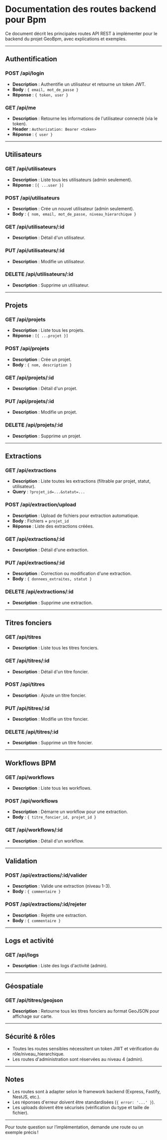 # Documentation des routes backend pour Bpm

Ce document décrit les principales routes API REST à implémenter pour le backend du projet GeoBpm, avec explications et exemples.

---

## Authentification

### POST /api/login

- **Description** : Authentifie un utilisateur et retourne un token JWT.
- **Body** : `{ email, mot_de_passe }`
- **Réponse** : `{ token, user }`

### GET /api/me

- **Description** : Retourne les informations de l'utilisateur connecté (via le token).
- **Header** : `Authorization: Bearer <token>`
- **Réponse** : `{ user }`

---

## Utilisateurs

### GET /api/utilisateurs

- **Description** : Liste tous les utilisateurs (admin seulement).
- **Réponse** : `[{ ...user }]`

### POST /api/utilisateurs

- **Description** : Crée un nouvel utilisateur (admin seulement).
- **Body** : `{ nom, email, mot_de_passe, niveau_hierarchique }`

### GET /api/utilisateurs/:id

- **Description** : Détail d'un utilisateur.

### PUT /api/utilisateurs/:id

- **Description** : Modifie un utilisateur.

### DELETE /api/utilisateurs/:id

- **Description** : Supprime un utilisateur.

---

## Projets

### GET /api/projets

- **Description** : Liste tous les projets.
- **Réponse** : `[{ ...projet }]`

### POST /api/projets

- **Description** : Crée un projet.
- **Body** : `{ nom, description }`

### GET /api/projets/:id

- **Description** : Détail d'un projet.

### PUT /api/projets/:id

- **Description** : Modifie un projet.

### DELETE /api/projets/:id

- **Description** : Supprime un projet.

---

## Extractions

### GET /api/extractions

- **Description** : Liste toutes les extractions (filtrable par projet, statut, utilisateur).
- **Query** : `?projet_id=...&statut=...`

### POST /api/extraction/upload

- **Description** : Upload de fichiers pour extraction automatique.
- **Body** : Fichiers + `projet_id`
- **Réponse** : Liste des extractions créées.

### GET /api/extractions/:id

- **Description** : Détail d'une extraction.

### PUT /api/extractions/:id

- **Description** : Correction ou modification d'une extraction.
- **Body** : `{ donnees_extraites, statut }`

### DELETE /api/extractions/:id

- **Description** : Supprime une extraction.

---

## Titres fonciers

### GET /api/titres

- **Description** : Liste tous les titres fonciers.

### GET /api/titres/:id

- **Description** : Détail d'un titre foncier.

### POST /api/titres

- **Description** : Ajoute un titre foncier.

### PUT /api/titres/:id

- **Description** : Modifie un titre foncier.

### DELETE /api/titres/:id

- **Description** : Supprime un titre foncier.

---

## Workflows BPM

### GET /api/workflows

- **Description** : Liste tous les workflows.

### POST /api/workflows

- **Description** : Démarre un workflow pour une extraction.
- **Body** : `{ titre_foncier_id, projet_id }`

### GET /api/workflows/:id

- **Description** : Détail d'un workflow.

---

## Validation

### POST /api/extractions/:id/valider

- **Description** : Valide une extraction (niveau 1-3).
- **Body** : `{ commentaire }`

### POST /api/extractions/:id/rejeter

- **Description** : Rejette une extraction.
- **Body** : `{ commentaire }`

---

## Logs et activité

### GET /api/logs

- **Description** : Liste des logs d'activité (admin).

---

## Géospatiale

### GET /api/titres/geojson

- **Description** : Retourne tous les titres fonciers au format GeoJSON pour affichage sur carte.

---

## Sécurité & rôles

- Toutes les routes sensibles nécessitent un token JWT et vérification du rôle/niveau_hierarchique.
- Les routes d'administration sont réservées au niveau 4 (admin).

---

## Notes

- Les routes sont à adapter selon le framework backend (Express, Fastify, NestJS, etc.).
- Les réponses d'erreur doivent être standardisées (`{ error: '...' }`).
- Les uploads doivent être sécurisés (vérification du type et taille de fichier).

---

Pour toute question sur l’implémentation, demande une route ou un exemple précis !
